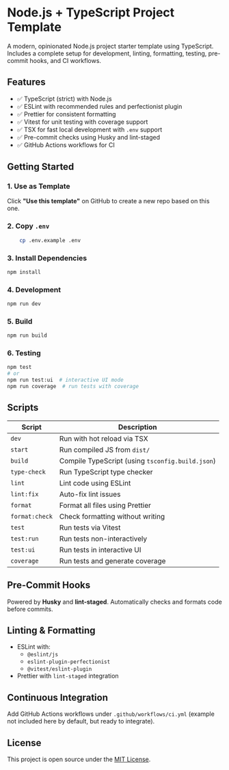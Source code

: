 # Node.js + TypeScript Project Template

A modern, opinionated Node.js project starter template using TypeScript. Includes a complete setup for development, linting, formatting, testing, pre-commit hooks, and CI workflows.

## Features

- ✅ TypeScript (strict) with Node.js
- ✅ ESLint with recommended rules and perfectionist plugin
- ✅ Prettier for consistent formatting
- ✅ Vitest for unit testing with coverage support
- ✅ TSX for fast local development with `.env` support
- ✅ Pre-commit checks using Husky and lint-staged
- ✅ GitHub Actions workflows for CI

## Getting Started

### 1. Use as Template

Click **"Use this template"** on GitHub to create a new repo based on this one.

### 2. Copy `.env`

```bash
    cp .env.example .env
```

### 3. Install Dependencies

```bash
npm install
```

### 4. Development

```bash
npm run dev
```

### 5. Build

```bash
npm run build
```

### 6. Testing

```bash
npm test
# or
npm run test:ui  # interactive UI mode
npm run coverage  # run tests with coverage
```

## Scripts

| Script         | Description                                      |
| -------------- | ------------------------------------------------ |
| `dev`          | Run with hot reload via TSX                      |
| `start`        | Run compiled JS from `dist/`                     |
| `build`        | Compile TypeScript (using `tsconfig.build.json`) |
| `type-check`   | Run TypeScript type checker                      |
| `lint`         | Lint code using ESLint                           |
| `lint:fix`     | Auto-fix lint issues                             |
| `format`       | Format all files using Prettier                  |
| `format:check` | Check formatting without writing                 |
| `test`         | Run tests via Vitest                             |
| `test:run`     | Run tests non-interactively                      |
| `test:ui`      | Run tests in interactive UI                      |
| `coverage`     | Run tests and generate coverage                  |

## Pre-Commit Hooks

Powered by **Husky** and **lint-staged**. Automatically checks and formats code before commits.

## Linting & Formatting

- ESLint with:
  - `@eslint/js`
  - `eslint-plugin-perfectionist`
  - `@vitest/eslint-plugin`
- Prettier with `lint-staged` integration

## Continuous Integration

Add GitHub Actions workflows under `.github/workflows/ci.yml` (example not included here by default, but ready to integrate).

## License

This project is open source under the [MIT License](LICENSE).
